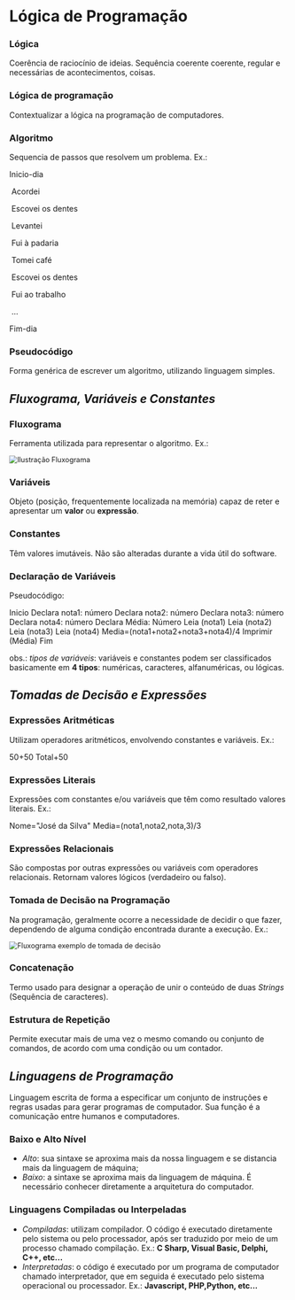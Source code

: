 # Lógica de Programação 

### Lógica

Coerência de raciocínio de ideias. Sequência coerente coerente, regular e necessárias de acontecimentos, coisas.

### Lógica de programação

Contextualizar a lógica na programação de computadores.

### Algoritmo

Sequencia de passos que resolvem um problema. Ex.:

Inicio-dia

​			Acordei

​			Escovei os dentes

​			Levantei

​			Fui à padaria

​			Tomei café

​			Escovei os dentes

​			Fui ao trabalho

​			...

Fim-dia



### Pseudocódigo

Forma genérica de escrever um algoritmo, utilizando linguagem simples.







## *Fluxograma, Variáveis e Constantes*



### Fluxograma

Ferramenta utilizada para representar o algoritmo. Ex.: 

<img src="C:\Users\DELL\Documents\DEV\DIO\Desafio DIO Primeiro Repositório no GitHub\Lógica de Progração\Arquivos\fluxograma.png" title="Ilustração Fluxograma" style="zoom:90%;" />

### Variáveis

Objeto (posição, frequentemente localizada na memória) capaz de reter e apresentar um **valor** ou **expressão**.

### Constantes

Têm valores imutáveis. Não são alteradas durante a vida útil do software.

### Declaração de Variáveis

Pseudocódigo:

Inicio
Declara nota1: número
Declara nota2: número
Declara nota3: número
Declara nota4: número
Declara Média: Número
Leia (nota1)
Leia (nota2)
Leia (nota3)
Leia (nota4)
Media=(nota1+nota2+nota3+nota4)/4
Imprimir (Média)
Fim

obs.: *tipos de variáveis*: variáveis e constantes podem ser classificados basicamente em **4 tipos**: numéricas, caracteres, alfanuméricas, ou lógicas. 





## *Tomadas de Decisão e Expressões*



### Expressões Aritméticas

Utilizam operadores aritméticos, envolvendo constantes e variáveis. Ex.:

50+50
Total+50

### Expressões Literais

Expressões com constantes e/ou variáveis que têm como resultado valores literais. Ex.:

Nome="José da Silva"
Media=(nota1,nota2,nota,3)/3

### Expressões Relacionais

São compostas por outras expressões ou variáveis com operadores relacionais. Retornam valores lógicos (verdadeiro ou falso).

### Tomada de Decisão na Programação

Na programação, geralmente ocorre a necessidade de decidir o que fazer, dependendo de alguma condição encontrada durante a execução. Ex.:

 <img src="C:\Users\DELL\Documents\DEV\DIO\Desafio DIO Primeiro Repositório no GitHub\Lógica de Progração\Arquivos\Fluxograma - Tomada de decisões.png" title="Fluxograma exemplo de tomada de decisão" style="zoom:90%;" />



### Concatenação

Termo usado para designar a operação de unir o conteúdo de duas *Strings* (Sequência de caracteres).

### Estrutura de Repetição

Permite executar mais de uma vez o mesmo comando ou conjunto de comandos, de acordo com uma condição ou um contador.

## *Linguagens de Programação*



Linguagem escrita de forma a especificar um conjunto de instruções e regras usadas para gerar programas de computador. Sua função é a comunicação entre humanos e computadores. 



### Baixo e Alto Nível

- _Alto_: sua sintaxe se aproxima mais da nossa linguagem e se distancia mais da linguagem de máquina;
- _Baixo_: a sintaxe se aproxima mais da linguagem de máquina. É necessário conhecer diretamente a arquitetura do computador.

### Linguagens Compiladas ou Interpeladas

- _Compiladas_: utilizam compilador. O código é executado diretamente pelo sistema ou pelo processador, após ser traduzido por meio de um processo chamado compilação. Ex.: **C Sharp, Visual Basic, Delphi, C++, etc...**
- _Interpretadas_: o código é executado por um programa de computador chamado interpretador, que em seguida é executado pelo sistema operacional ou processador. Ex.: **Javascript, PHP,Python, etc...**



